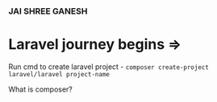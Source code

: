 ###                                           JAI SHREE GANESH


# Laravel journey begins =>

Run cmd to create laravel project - `composer create-project laravel/laravel project-name`

What is composer?

